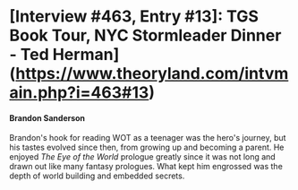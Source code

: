 # [Interview #463, Entry #13]: TGS Book Tour, NYC Stormleader Dinner - Ted Herman](https://www.theoryland.com/intvmain.php?i=463#13)

#### Brandon Sanderson

Brandon's hook for reading WOT as a teenager was the hero's journey, but his tastes evolved since then, from growing up and becoming a parent. He enjoyed
*The Eye of the World*
prologue greatly since it was not long and drawn out like many fantasy prologues. What kept him engrossed was the depth of world building and embedded secrets.


